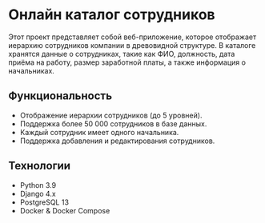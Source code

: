 # Онлайн каталог сотрудников

Этот проект представляет собой веб-приложение, которое отображает иерархию сотрудников компании в древовидной структуре. В каталоге хранятся данные о сотрудниках, такие как ФИО, должность, дата приёма на работу, размер заработной платы, а также информация о начальниках.

## Функциональность

- Отображение иерархии сотрудников (до 5 уровней).
- Поддержка более 50 000 сотрудников в базе данных.
- Каждый сотрудник имеет одного начальника.
- Поддержка добавления и редактирования сотрудников.

## Технологии

- Python 3.9
- Django 4.x
- PostgreSQL 13
- Docker & Docker Compose
